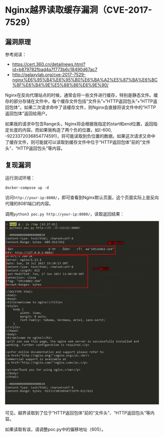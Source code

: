 # Nginx越界读取缓存漏洞（CVE-2017-7529）

## 漏洞原理

参考阅读：

 - https://cert.360.cn/detailnews.html?id=b879782fbad4a7f773b6c18490d67ac7
 - http://galaxylab.org/cve-2017-7529-nginx%E6%95%B4%E6%95%B0%E6%BA%A2%E5%87%BA%E6%BC%8F%E6%B4%9E%E5%88%86%E6%9E%90/

Nginx在反向代理站点的时候，通常会将一些文件进行缓存，特别是静态文件。缓存的部分存储在文件中，每个缓存文件包括“文件头”+“HTTP返回包头”+“HTTP返回包体”。如果二次请求命中了该缓存文件，则Nginx会直接将该文件中的“HTTP返回包体”返回给用户。

如果我的请求中包含Range头，Nginx将会根据我指定的start和end位置，返回指定长度的内容。而如果我构造了两个负的位置，如(-600, -9223372036854774591)，将可能读取到负位置的数据。如果这次请求又命中了缓存文件，则可能就可以读取到缓存文件中位于“HTTP返回包体”前的“文件头”、“HTTP返回包头”等内容。

## 复现漏洞

运行测试环境：

```
docker-compose up -d
```

访问`http://your-ip:8080/`，即可查看到Nginx默认页面，这个页面实际上是反向代理的8081端口的内容。

调用`python3 poc.py http://your-ip:8080/`，读取返回结果：

![](01.png)

可见，越界读取到了位于“HTTP返回包体”前的“文件头”、“HTTP返回包头”等内容。

如果读取有误，请调整poc.py中的偏移地址（605）。